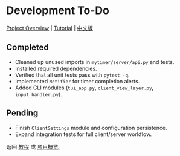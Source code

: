 # Development To-Do
[Project Overview](README.md) | [Tutorial](TUTORIAL.md) | [中文版](ROADMAP.zh.md)


## Completed
- Cleaned up unused imports in `mytimer/server/api.py` and tests.
- Installed required dependencies.
- Verified that all unit tests pass with `pytest -q`.
- Implemented `Notifier` for timer completion alerts.
- Added CLI modules (`tui_app.py`, `client_view_layer.py`, `input_handler.py`).

## Pending
- Finish `ClientSettings` module and configuration persistence.
- Expand integration tests for full client/server workflow.

返回 [教程](TUTORIAL.md) 或 [项目概览](README.md)。
